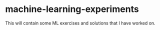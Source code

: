 # machine-learning-experiments
This will contain some ML exercises and solutions that I have worked on.
